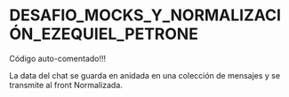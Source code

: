 # DESAFIO_MOCKS_Y_NORMALIZACIÓN_EZEQUIEL_PETRONE

Código auto-comentado!!!

La data del chat se guarda en anidada en una colección de mensajes y se transmite al front Normalizada.
